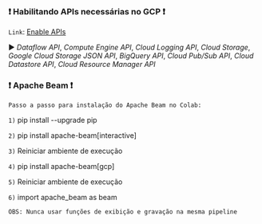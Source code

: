 ### ❗ Habilitando APIs necessárias no GCP ❗

`Link`: [Enable APIs](https://console.cloud.google.com/flows/enableapi?apiid=dataflow,compute_component,logging,storage_component,storage_api,bigquery,pubsub,datastore.googleapis.com,cloudresourcemanager.googleapis.com&_ga=2.189426155.1983962144.1622827940-955197899.1622719217&_gac=1.221249130.1622828282.Cj0KCQjwnueFBhChARIsAPu3YkSUzoSQn7RE14ObAE51mBY111345EEps_OAYCDz3smm2mLh2zjZ__8aAq9dEALw_wcB&wdLOR=cFAD8FEBF-3295-4A46-A7CC-2BD1857695D0)

▶ *Dataflow API*, *Compute Engine API*, *Cloud Logging API*, *Cloud Storage*, *Google Cloud Storage JSON API*, *BigQuery API*, *Cloud Pub/Sub API*, *Cloud Datastore API*, *Cloud Resource Manager API*

### ❗ Apache Beam ❗

`Passo a passo para instalação do Apache Beam no Colab:`

`1)` pip install --upgrade pip

`2)` pip install apache-beam[interactive]

`3)` Reiniciar ambiente de execução

`4)` pip install apache-beam[gcp]

`5)` Reiniciar ambiente de execução

`6)` import apache_beam as beam

`OBS: Nunca usar funções de exibição e gravação na mesma pipeline`
